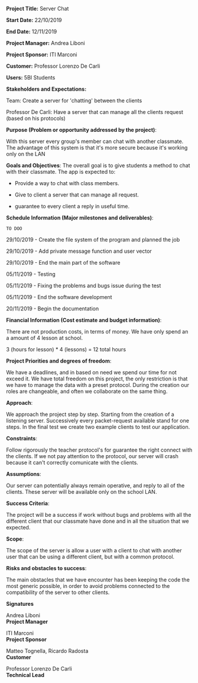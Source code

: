 
**Project Title:** Server Chat

**Start Date:** 22/10/2019

**End Date:** 12/11/2019

**Project Manager:** Andrea Liboni

**Project Sponsor:** ITI Marconi

**Customer:** Professor Lorenzo De Carli

**Users:** 5BI Students

**Stakeholders and Expectations:**

Team: Create a server for 'chatting' between the clients

Professor De Carli: Have a server that can manage all the clients request (based on his protocols)

**Purpose (Problem or opportunity addressed by the project)**:

With this server every group's member can chat with another classmate. The advantage of this system is that it's more secure because it's working only on the LAN

**Goals and Objectives**: The overall goal is to give students a method to chat with their classmate. The app is expected to:

- Provide a way to chat with class members.

- Give to client a server that can manage all request.

- guarantee to every client a reply in useful time.

**Schedule Information (Major milestones and deliverables)**:

    TO DOO

29/10/2019 - Create the file system of the program and planned the job

29/10/2019 - Add private message function and user vector

29/10/2019 - End the main part of the software

05/11/2019 - Testing

05/11/2019 - Fixing the problems and bugs issue during the test

05/11/2019 - End the software development

20/11/2019 - Begin the documentation   

**Financial Information (Cost estimate and budget information)**:

There are not production costs, in terms of money. We have only spend an a amount of 4 lesson at school.

3 (hours for lesson) * 4 (lessons) = 12 total hours

**Project Priorities and degrees of freedom**:

We have a deadlines, and in based on need we spend our time for not exceed it.
We have total freedom on this project, the only restriction is that we have to manage the data with a preset protocol.
During the creation our roles are changeable, and often we collaborate on the same thing.

**Approach**:

We approach the project step by step. Starting from the creation of a listening server.
Successively every packet-request available stand for one steps.
In the final test we create two example clients to test our application.

**Constraints**:

Follow rigorously the teacher protocol's for guarantee the right connect with the clients.
If we not pay attention to the protocol, our server will crash because it can't correctly comunicate with the clients.

**Assumptions**:

Our server can potentially always remain operative, and reply to all of the clients. These server will be available only on the school LAN.

**Success Criteria**:

The project will be a success if work without bugs and problems with all the different client that our classmate have done and in all the situation that we expected.

**Scope**:

The scope of the server is allow a user with a client to chat with another user that can be using a different client, but with a common protocol.

**Risks and obstacles to success**:

The main obstacles that we have encounter has been keeping the code the most generic possible, in order to avoid problems connected to the compatibility of the server to other clients.

**Signatures**

Andrea Liboni  
**Project Manager**

ITI Marconi  
**Project Sponsor**

Matteo Tognella, Ricardo Radosta  
**Customer**

Professor Lorenzo De Carli  
**Technical Lead**
